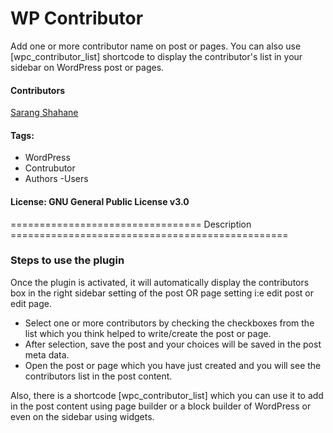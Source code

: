 # WP Contributor

Add one or more contributor name on post or pages. You can also use [wpc_contributor_list] shortcode to display the contributor's list in your sidebar on WordPress post or pages.

#### Contributors
<a href="https://profiles.wordpress.org/sarangshahane/" target="_blank">Sarang Shahane</a>
#### Tags: 
- WordPress
- Contrubutor
- Authors
-Users

#### License: GNU General Public License v3.0

================================= Description ================================================

### Steps to use the plugin

Once the plugin is activated, it will automatically display the contributors box in the right sidebar setting of the post OR page setting i:e edit post or edit page. 
- Select one or more contributors by checking the checkboxes from the list which you think helped to write/create the post or page.
- After selection, save the post and your choices will be saved in the post meta data.
- Open the post or page which you have just created and  you will see the contributors list in the post content.

Also, there is a shortcode [wpc_contributor_list] which you can use it to add in the post content using page builder or a block builder of WordPress or even on the sidebar using widgets.